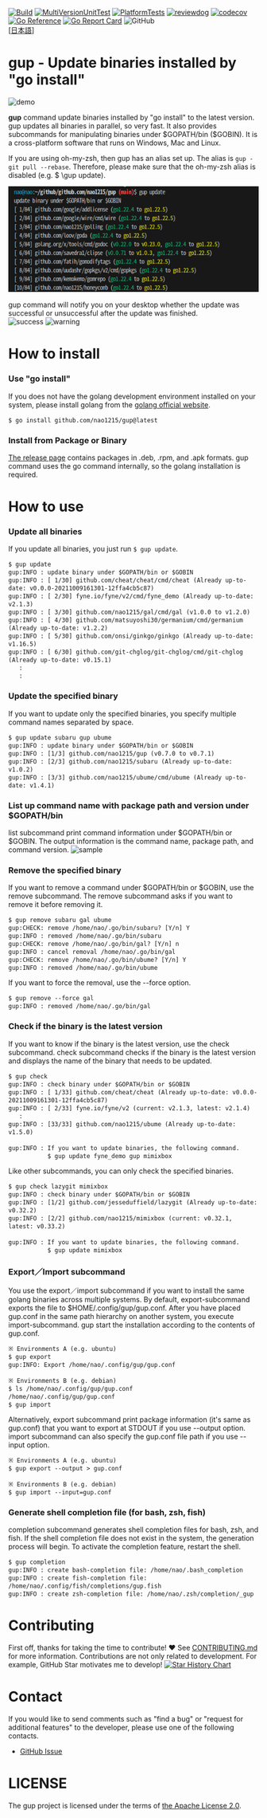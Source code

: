 [![Build](https://github.com/nao1215/gup/actions/workflows/build.yml/badge.svg)](https://github.com/nao1215/gup/actions/workflows/build.yml)
[![MultiVersionUnitTest](https://github.com/nao1215/gup/actions/workflows/multi_ver_unittest.yml/badge.svg)](https://github.com/nao1215/gup/actions/workflows/multi_ver_unittest.yml)
[![PlatformTests](https://github.com/nao1215/gup/actions/workflows/platform_test.yml/badge.svg)](https://github.com/nao1215/gup/actions/workflows/platform_test.yml)
[![reviewdog](https://github.com/nao1215/gup/actions/workflows/reviewdog.yml/badge.svg)](https://github.com/nao1215/gup/actions/workflows/reviewdog.yml)
[![codecov](https://codecov.io/gh/nao1215/gup/branch/main/graph/badge.svg?token=DNV3TRMRCJ)](https://codecov.io/gh/nao1215/gup)
[![Go Reference](https://pkg.go.dev/badge/github.com/nao1215/gup.svg)](https://pkg.go.dev/github.com/nao1215/gup)
[![Go Report Card](https://goreportcard.com/badge/github.com/nao1215/gup)](https://goreportcard.com/report/github.com/nao1215/gup)
![GitHub](https://img.shields.io/github/license/nao1215/gup)  
[[日本語](./doc/ja/README.md)]  
  
# gup - Update binaries installed by "go install"  
![demo](./doc/img/demo.gif)  
  
**gup** command update binaries installed by "go install" to the latest version. gup updates all binaries in parallel, so very fast. It also provides subcommands for manipulating binaries under \$GOPATH/bin (\$GOBIN). It is a cross-platform software that runs on Windows, Mac and Linux.   
  
If you are using oh-my-zsh, then gup has an alias set up. The alias is `gup - git pull --rebase`. Therefore, please make sure that the oh-my-zsh alias is disabled (e.g. $ \gup update).
  
![sample](./doc/img/sample.png)

gup command will notify you on your desktop whether the update was successful or unsuccessful after the update was finished.  
![success](./doc/img/notify_success.png)
![warning](./doc/img/notify_warning.png)

# How to install
### Use "go install"
If you does not have the golang development environment installed on your system, please install golang from the [golang official website](https://go.dev/doc/install).
```
$ go install github.com/nao1215/gup@latest
```

### Install from Package or Binary
[The release page](https://github.com/nao1215/gup/releases) contains packages in .deb, .rpm, and .apk formats. gup command uses the go command internally, so the golang installation is required.
  

# How to use
### Update all binaries
If you update all binaries, you just run `$ gup update`. 

```
$ gup update
gup:INFO : update binary under $GOPATH/bin or $GOBIN
gup:INFO : [ 1/30] github.com/cheat/cheat/cmd/cheat (Already up-to-date: v0.0.0-20211009161301-12ffa4cb5c87)
gup:INFO : [ 2/30] fyne.io/fyne/v2/cmd/fyne_demo (Already up-to-date: v2.1.3)
gup:INFO : [ 3/30] github.com/nao1215/gal/cmd/gal (v1.0.0 to v1.2.0)
gup:INFO : [ 4/30] github.com/matsuyoshi30/germanium/cmd/germanium (Already up-to-date: v1.2.2)
gup:INFO : [ 5/30] github.com/onsi/ginkgo/ginkgo (Already up-to-date: v1.16.5)
gup:INFO : [ 6/30] github.com/git-chglog/git-chglog/cmd/git-chglog (Already up-to-date: v0.15.1)
   :
   :
```

### Update the specified binary
If you want to update only the specified binaries, you specify multiple command names separated by space.
```
$ gup update subaru gup ubume
gup:INFO : update binary under $GOPATH/bin or $GOBIN
gup:INFO : [1/3] github.com/nao1215/gup (v0.7.0 to v0.7.1)
gup:INFO : [2/3] github.com/nao1215/subaru (Already up-to-date: v1.0.2)
gup:INFO : [3/3] github.com/nao1215/ubume/cmd/ubume (Already up-to-date: v1.4.1)
```

### List up command name with package path and version under $GOPATH/bin
list subcommand print command information under $GOPATH/bin or $GOBIN. The output information is the command name, package path, and command version.
![sample](doc/img/list.png)

### Remove the specified binary
If you want to remove a command under $GOPATH/bin or $GOBIN, use the remove subcommand. The remove subcommand asks if you want to remove it before removing it.
```
$ gup remove subaru gal ubume
gup:CHECK: remove /home/nao/.go/bin/subaru? [Y/n] Y
gup:INFO : removed /home/nao/.go/bin/subaru
gup:CHECK: remove /home/nao/.go/bin/gal? [Y/n] n
gup:INFO : cancel removal /home/nao/.go/bin/gal
gup:CHECK: remove /home/nao/.go/bin/ubume? [Y/n] Y
gup:INFO : removed /home/nao/.go/bin/ubume
```

If you want to force the removal, use the --force option.
```
$ gup remove --force gal
gup:INFO : removed /home/nao/.go/bin/gal
```

### Check if the binary is the latest version
If you want to know if the binary is the latest version, use the check subcommand. check subcommand checks if the binary is the latest version and displays the name of the binary that needs to be updated.
```
$ gup check
gup:INFO : check binary under $GOPATH/bin or $GOBIN
gup:INFO : [ 1/33] github.com/cheat/cheat (Already up-to-date: v0.0.0-20211009161301-12ffa4cb5c87)
gup:INFO : [ 2/33] fyne.io/fyne/v2 (current: v2.1.3, latest: v2.1.4)
   :
gup:INFO : [33/33] github.com/nao1215/ubume (Already up-to-date: v1.5.0)

gup:INFO : If you want to update binaries, the following command.
           $ gup update fyne_demo gup mimixbox 
```
  
Like other subcommands, you can only check the specified binaries.
```
$ gup check lazygit mimixbox
gup:INFO : check binary under $GOPATH/bin or $GOBIN
gup:INFO : [1/2] github.com/jesseduffield/lazygit (Already up-to-date: v0.32.2)
gup:INFO : [2/2] github.com/nao1215/mimixbox (current: v0.32.1, latest: v0.33.2)

gup:INFO : If you want to update binaries, the following command.
           $ gup update mimixbox 
```
### Export／Import subcommand
You use the export／import subcommand if you want to install the same golang binaries across multiple systems. By default, export-subcommand exports the file to $HOME/.config/gup/gup.conf. After you have placed gup.conf in the same path hierarchy on another system, you execute import-subcommand. gup start the installation 
according to the contents of gup.conf.

```
※ Environments A (e.g. ubuntu)
$ gup export
gup:INFO: Export /home/nao/.config/gup/gup.conf

※ Environments B (e.g. debian)
$ ls /home/nao/.config/gup/gup.conf
/home/nao/.config/gup/gup.conf
$ gup import
```
  
Alternatively, export subcommand print package information (it's same as gup.conf) that you want to export at STDOUT if you use --output option. import subcommand can also specify the gup.conf file path if you use --input option.
```
※ Environments A (e.g. ubuntu)
$ gup export --output > gup.conf

※ Environments B (e.g. debian)
$ gup import --input=gup.conf
```

### Generate shell completion file (for bash, zsh, fish)
completion subcommand generates shell completion files for bash, zsh, and fish. If the shell completion file does not exist in the system, the generation process will begin. To activate the completion feature, restart the shell.

```
$ gup completion
gup:INFO : create bash-completion file: /home/nao/.bash_completion
gup:INFO : create fish-completion file: /home/nao/.config/fish/completions/gup.fish
gup:INFO : create zsh-completion file: /home/nao/.zsh/completion/_gup
```

# Contributing
First off, thanks for taking the time to contribute! ❤️  See [CONTRIBUTING.md](./CONTRIBUTING.md) for more information.
Contributions are not only related to development. For example, GitHub Star motivates me to develop!
[![Star History Chart](https://api.star-history.com/svg?repos=nao1215/gup&type=Date)](https://star-history.com/#nao1215/gup&Date)

# Contact
If you would like to send comments such as "find a bug" or "request for additional features" to the developer, please use one of the following contacts.

- [GitHub Issue](https://github.com/nao1215/gup/issues)

# LICENSE
The gup project is licensed under the terms of [the Apache License 2.0](./LICENSE).

